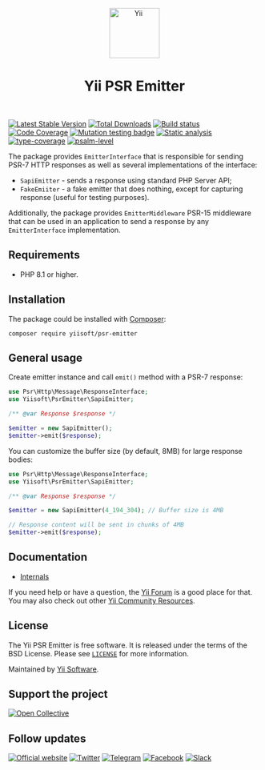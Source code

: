 <p align="center">
    <a href="https://github.com/yiisoft" target="_blank">
        <img src="https://yiisoft.github.io/docs/images/yii_logo.svg" height="100px" alt="Yii">
    </a>
    <h1 align="center">Yii PSR Emitter</h1>
    <br>
</p>

[![Latest Stable Version](https://poser.pugx.org/yiisoft/psr-emitter/v)](https://packagist.org/packages/yiisoft/psr-emitter)
[![Total Downloads](https://poser.pugx.org/yiisoft/psr-emitter/downloads)](https://packagist.org/packages/yiisoft/psr-emitter)
[![Build status](https://github.com/yiisoft/psr-emitter/actions/workflows/build.yml/badge.svg?branch=master)](https://github.com/yiisoft/psr-emitter/actions/workflows/build.yml?query=branch%3Amaster)
[![Code Coverage](https://codecov.io/gh/yiisoft/psr-emitter/branch/master/graph/badge.svg)](https://codecov.io/gh/yiisoft/psr-emitter)
[![Mutation testing badge](https://img.shields.io/endpoint?style=flat&url=https%3A%2F%2Fbadge-api.stryker-mutator.io%2Fgithub.com%2Fyiisoft%2Fpsr-emitter%2Fmaster)](https://dashboard.stryker-mutator.io/reports/github.com/yiisoft/psr-emitter/master)
[![Static analysis](https://github.com/yiisoft/psr-emitter/actions/workflows/static.yml/badge.svg?branch=master)](https://github.com/yiisoft/psr-emitter/actions/workflows/static.yml?query=branch%3Amaster)
[![type-coverage](https://shepherd.dev/github/yiisoft/psr-emitter/coverage.svg)](https://shepherd.dev/github/yiisoft/psr-emitter)
[![psalm-level](https://shepherd.dev/github/yiisoft/psr-emitter/level.svg)](https://shepherd.dev/github/yiisoft/psr-emitter)

The package provides `EmitterInterface` that is responsible for sending PSR-7 HTTP responses as well as several implementations of the interface:

- `SapiEmitter` - sends a response using standard PHP Server API;
- `FakeEmiiter` - a fake emitter that does nothing, except for capturing response (useful for testing purposes).

Additionally, the package provides `EmitterMiddleware` PSR-15 middleware that can be used in an application to send 
a response by any `EmitterInterface` implementation.

## Requirements

- PHP 8.1 or higher.

## Installation

The package could be installed with [Composer](https://getcomposer.org):

```shell
composer require yiisoft/psr-emitter
```

## General usage

Create emitter instance and call `emit()` method with a PSR-7 response:

```php
use Psr\Http\Message\ResponseInterface;
use Yiisoft\PsrEmitter\SapiEmitter;

/** @var Response $response */

$emitter = new SapiEmitter();
$emitter->emit($response);
```

You can customize the buffer size (by default, 8MB) for large response bodies:

```php
use Psr\Http\Message\ResponseInterface;
use Yiisoft\PsrEmitter\SapiEmitter;

/** @var Response $response */

$emitter = new SapiEmitter(4_194_304); // Buffer size is 4MB

// Response content will be sent in chunks of 4MB
$emitter->emit($response);
```

## Documentation

- [Internals](docs/internals.md)

If you need help or have a question, the [Yii Forum](https://forum.yiiframework.com/c/yii-3-0/63) is a good place
for that. You may also check out other [Yii Community Resources](https://www.yiiframework.com/community).

## License

The Yii PSR Emitter is free software. It is released under the terms of the BSD License.
Please see [`LICENSE`](./LICENSE.md) for more information.

Maintained by [Yii Software](https://www.yiiframework.com/).

## Support the project

[![Open Collective](https://img.shields.io/badge/Open%20Collective-sponsor-7eadf1?logo=open%20collective&logoColor=7eadf1&labelColor=555555)](https://opencollective.com/yiisoft)

## Follow updates

[![Official website](https://img.shields.io/badge/Powered_by-Yii_Framework-green.svg?style=flat)](https://www.yiiframework.com/)
[![Twitter](https://img.shields.io/badge/twitter-follow-1DA1F2?logo=twitter&logoColor=1DA1F2&labelColor=555555?style=flat)](https://twitter.com/yiiframework)
[![Telegram](https://img.shields.io/badge/telegram-join-1DA1F2?style=flat&logo=telegram)](https://t.me/yii3en)
[![Facebook](https://img.shields.io/badge/facebook-join-1DA1F2?style=flat&logo=facebook&logoColor=ffffff)](https://www.facebook.com/groups/yiitalk)
[![Slack](https://img.shields.io/badge/slack-join-1DA1F2?style=flat&logo=slack)](https://yiiframework.com/go/slack)
